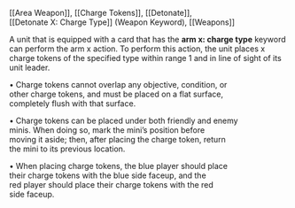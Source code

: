 [[Area Weapon]], [[Charge Tokens]], [[Detonate]],  
[[Detonate X: Charge Type]] (Weapon Keyword), [[Weapons]]

A unit that is equipped with a card that has the **arm x: charge type** keyword can perform the arm x action. To perform this action, the unit places x charge tokens of the specified type within range 1 and in line of sight of its unit leader.  

• Charge tokens cannot overlap any objective, condition, or  
other charge tokens, and must be placed on a flat surface,  
completely flush with that surface.  

• Charge tokens can be placed under both friendly and enemy  
minis. When doing so, mark the mini’s position before  
moving it aside; then, after placing the charge token, return  
the mini to its previous location.  

• When placing charge tokens, the blue player should place  
their charge tokens with the blue side faceup, and the  
red player should place their charge tokens with the red  
side faceup.  